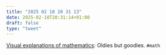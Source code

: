 ```yaml
---
title: "2025 02 18 20 31 13"
date: 2025-02-18T20:31:14+01:00
draft: false
type: "tweet"
---
```

[Visual explanations of mathematics](https://agilescientific.com/blog/2020/2/25/visual-explanations-of-mathematics): Oldies but goodies. `#math`

